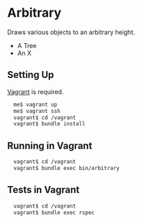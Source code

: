 # Arbitrary

Draws various objects to an arbitrary height.

* A Tree
* An X

## Setting Up

[Vagrant](https://www.vagrantup.com/) is required.

```bash
  me$ vagrant up
  me$ vagrant ssh
  vagrant$ cd /vagrant
  vagrant$ bundle install
```

## Running in Vagrant

```bash
  vagrant$ cd /vagrant
  vagrant$ bundle exec bin/arbitrary
```

## Tests in Vagrant

```bash
  vagrant$ cd /vagrant
  vagrant$ bundle exec rspec
```
